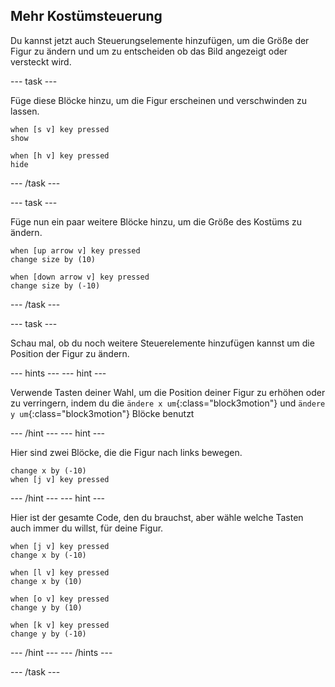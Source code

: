 ## Mehr Kostümsteuerung

Du kannst jetzt auch Steuerungselemente hinzufügen, um die Größe der Figur zu ändern und um zu entscheiden ob das Bild angezeigt oder versteckt wird.

--- task ---

Füge diese Blöcke hinzu, um die Figur erscheinen und verschwinden zu lassen.

```blocks3
when [s v] key pressed
show

when [h v] key pressed
hide
```

--- /task ---

--- task ---

Füge nun ein paar weitere Blöcke hinzu, um die Größe des Kostüms zu ändern.

```blocks3
when [up arrow v] key pressed
change size by (10)

when [down arrow v] key pressed
change size by (-10)
```

--- /task ---

--- task ---

Schau mal, ob du noch weitere Steuerelemente hinzufügen kannst um die Position der Figur zu ändern.

--- hints --- --- hint ---

Verwende Tasten deiner Wahl, um die Position deiner Figur zu erhöhen oder zu verringern, indem du die `ändere x um`{:class="block3motion"} und `ändere y um`{:class="block3motion"} Blöcke benutzt

--- /hint --- --- hint ---

Hier sind zwei Blöcke, die die Figur nach links bewegen.

```blocks3
change x by (-10)
when [j v] key pressed
```

--- /hint --- --- hint ---

Hier ist der gesamte Code, den du brauchst, aber wähle welche Tasten auch immer du willst, für deine Figur.

```blocks3
when [j v] key pressed
change x by (-10)

when [l v] key pressed
change x by (10)

when [o v] key pressed
change y by (10)

when [k v] key pressed
change y by (-10)
```

--- /hint --- --- /hints ---



--- /task ---



